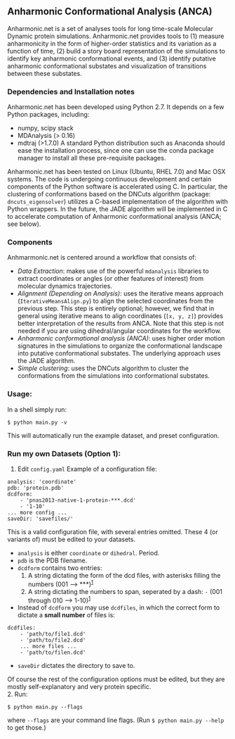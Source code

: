 ## Anharmonic Conformational Analysis (ANCA)
Anharmonic.net is a set of analyses tools for long time-scale Molecular Dynamic protein simulations. Anharmonic.net provides tools to (1) measure anharmonicity in the form of higher-order statistics and its variation as a function of time, (2) build a story board representation of the simulations to identify key anharmonic conformational events, and (3) identify putative anharmonic conformational substates and visualization of transitions between these substates.

### Dependencies and Installation notes
Anharmonic.net has been developed using Python 2.7. It depends on a few Python packages, including:
* numpy, scipy stack
* MDAnalysis (> 0.16)
* mdtraj (>1.7.0)
A standard Python distribution such as Anaconda should ease the installation process, since one can use the conda package manager to install all these pre-requisite packages.


Anharmonic.net has been tested on Linux (Ubuntu, RHEL 7.0) and Mac OSX systems. The code is undergoing continuous development and certain components of the Python software is accelerated using C. In particular, the clustering of conformations based on the DNCuts algorithm (package: `dncuts_eigensolver`) utilizes a C-based implementation of the algorithm with Python wrappers. In the future, the JADE algorithm will be implemented in C to accelerate computation of Anharmonic conformational analysis (ANCA; see below).

### Components
Anhmarmonic.net is centered around a workflow that consists of:
* *Data Extraction*: makes use of the powerful `mdanalysis` libraries to extract coordinates or angles (or other features of interest) from molecular dynamics trajectories.
* *Alignment (Depending on Analysis)*: uses the iterative means approach (`IterativeMeansAlign.py`) to align the selected coordinates from the previous step. This step is entirely optional; however, we find that in general using iterative means to align coordinates (`[x, y, z]`) provides better interpretation of the results from ANCA. Note that this step is not needed if you are using dihedral/angular coordinates for the workflow.
* *Anharmonic conformational analysis (ANCA)*: uses higher order motion signatures in the simulations to organize the conformational landscape into putative conformational substates. The underlying approach uses the JADE algorithm.
* *Simple clustering*: uses the DNCuts algorithm to cluster the conformations from the simulations into conformational substates. 


### Usage:
In a shell simply run:
```
$ python main.py -v
```
This will automatically run the example dataset, and preset configuration.

### Run my own Datasets (Option 1):
1. Edit `config.yaml`
Example of a configuration file:
```
analysis: 'coordinate'
pdb: 'protein.pdb'
dcdform:
    - 'pnas2013-native-1-protein-***.dcd'
    - '1-10'
... more config ...
saveDir: 'savefiles/'
```
This is a valid configuration file, with several entries omitted.  These 4 (or variants of) must be edited to your datasets.
* `analysis` is either `coordinate` or `dihedral`. Period.
* `pdb` is the PDB filename.
* `dcdform` contains two entries:
    1. A string dictating the form of the dcd files, with asterisks filling the numbers (001 --> ***)<sup>[1](#myfootnote1)</sup>
    2. A string dictating the numbers to span, seperated by a dash: `-` (001 through 010 --> 1-10)<sup>[1](#myfootnote1)</sup>
* Instead of `dcdform` you may use `dcdfiles`, in which the correct form to dictate a **small number** of files is:
```
dcdfiles:
    - 'path/to/file1.dcd'
    - 'path/to/file2.dcd'
    ... more files ...
    - 'path/to/filen.dcd'
```
* `saveDir` dictates the directory to save to.

Of course the rest of the configuration options must be edited, but they are mostly self-explanatory and very protein specific.  
2. Run:
```
$ python main.py --flags
```
where `--flags` are your command line flags. (Run `$ python main.py --help` to get those.)
